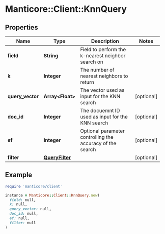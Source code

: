 # Manticore::Client::KnnQuery

## Properties

| Name | Type | Description | Notes |
| ---- | ---- | ----------- | ----- |
| **field** | **String** | Field to perform the k-nearest neighbor search on |  |
| **k** | **Integer** | The number of nearest neighbors to return |  |
| **query_vector** | **Array&lt;Float&gt;** | The vector used as input for the KNN search | [optional] |
| **doc_id** | **Integer** | The docuemnt ID used as input for the KNN search | [optional] |
| **ef** | **Integer** | Optional parameter controlling the accuracy of the search | [optional] |
| **filter** | [**QueryFilter**](QueryFilter.md) |  | [optional] |

## Example

```ruby
require 'manticore/client'

instance = Manticore::Client::KnnQuery.new(
  field: null,
  k: null,
  query_vector: null,
  doc_id: null,
  ef: null,
  filter: null
)
```

